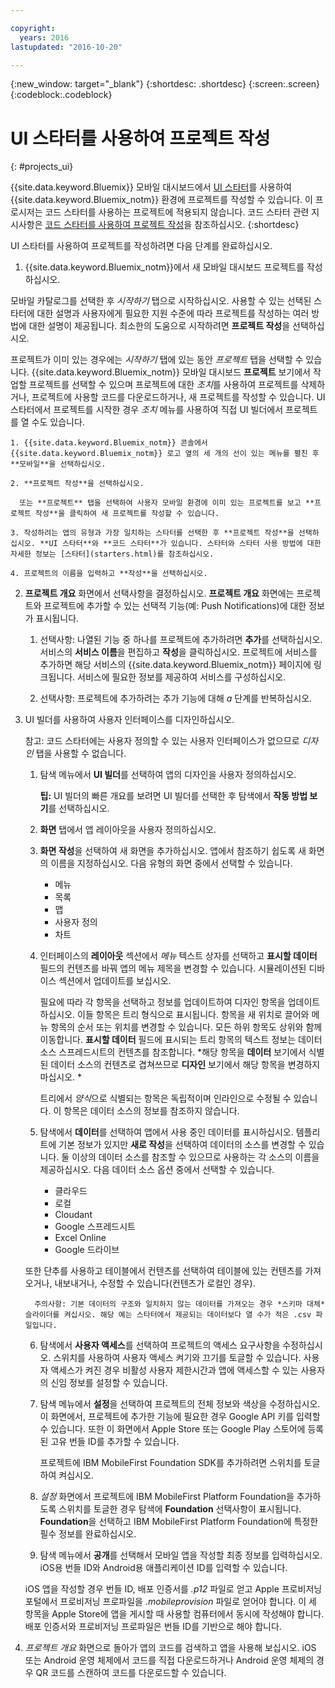 ```yaml
---

copyright:
  years: 2016
lastupdated: "2016-10-20"

---
```

{:new_window: target="_blank"}
{:shortdesc: .shortdesc}
{:screen:.screen}
{:codeblock:.codeblock}

# UI 스타터를 사용하여 프로젝트 작성
{: #projects_ui}

{{site.data.keyword.Bluemix}} 모바일 대시보드에서 [UI 스타터](starters.html#UI_Starter)를 사용하여 {{site.data.keyword.Bluemix_notm}} 환경에 프로젝트를 작성할 수 있습니다. 이 프로시저는 코드 스타터를 사용하는 프로젝트에 적용되지 않습니다. 코드 스타터 관련 지시사항은 [코드 스타터를 사용하여 프로젝트 작성](projects_code.html)을 참조하십시오.
{:shortdesc}

UI 스타터를 사용하여 프로젝트를 작성하려면 다음 단계를 완료하십시오. 

1. {{site.data.keyword.Bluemix_notm}}에서 새 모바일 대시보드 프로젝트를 작성하십시오. 

 모바일 카탈로그를 선택한 후 *시작하기* 탭으로 시작하십시오. 사용할 수 있는 선택된 스타터에 대한 설명과 사용자에게 필요한 지원 수준에 따라 프로젝트를 작성하는 여러 방법에 대한 설명이 제공됩니다. 최소한의 도움으로 시작하려면 **프로젝트 작성**을 선택하십시오. 

 프로젝트가 이미 있는 경우에는 *시작하기* 탭에 있는 동안 *프로젝트* 탭을 선택할 수 있습니다. {{site.data.keyword.Bluemix_notm}} 모바일 대시보드 **프로젝트** 보기에서 작업할 프로젝트를 선택할 수 있으며 프로젝트에 대한 *조치*를 사용하여 프로젝트를 삭제하거나, 프로젝트에 사용할 코드를 다운로드하거나, 새 프로젝트를 작성할 수 있습니다. UI 스타터에서 프로젝트를 시작한 경우 *조치* 메뉴를 사용하여 직접 UI 빌더에서 프로젝트를 열 수도 있습니다.  

	1. {{site.data.keyword.Bluemix_notm}} 콘솔에서 {{site.data.keyword.Bluemix_notm}} 로고 옆의 세 개의 선이 있는 메뉴를 펼친 후 **모바일**을 선택하십시오.  
	
	2. **프로젝트 작성**을 선택하십시오.  

	  또는 **프로젝트** 탭을 선택하여 사용자 모바일 환경에 이미 있는 프로젝트를 보고 **프로젝트 작성**을 클릭하여 새 프로젝트를 작성할 수 있습니다.  

	3. 작성하려는 앱의 유형과 가장 일치하는 스타터를 선택한 후 **프로젝트 작성**을 선택하십시오. **UI 스타터**와 **코드 스타터**가 있습니다. 스타터와 스타터 사용 방법에 대한 자세한 정보는 [스타터](starters.html)를 참조하십시오.  
	
	4. 프로젝트의 이름을 입력하고 **작성**을 선택하십시오. 
	
2. **프로젝트 개요** 화면에서 선택사항을 결정하십시오. **프로젝트 개요** 화면에는 프로젝트와 프로젝트에 추가할 수 있는 선택적 기능(예: Push Notifications)에 대한 정보가 표시됩니다.   

	1. 선택사항: 나열된 기능 중 하나를 프로젝트에 추가하려면 **추가**를 선택하십시오. 서비스의 **서비스 이름**을 편집하고 **작성**을 클릭하십시오. 프로젝트에 서비스를 추가하면 해당 서비스의 {{site.data.keyword.Bluemix_notm}} 페이지에 링크됩니다. 서비스에 필요한 정보를 제공하여 서비스를 구성하십시오. 
	
	2. 선택사항: 프로젝트에 추가하려는 추가 기능에 대해 *a* 단계를 반복하십시오.  

3. UI 빌더를 사용하여 사용자 인터페이스를 디자인하십시오. 

   참고: 코드 스타터에는 사용자 정의할 수 있는 사용자 인터페이스가 없으므로 *디자인* 탭을 사용할 수 없습니다. 

    1. 탐색 메뉴에서 **UI 빌더**를 선택하여 앱의 디자인을 사용자 정의하십시오.  
	
		**팁:** UI 빌더의 빠른 개요를 보려면 UI 빌더를 선택한 후 탐색에서 **작동 방법 보기**를 선택하십시오.  
	
	2. **화면** 탭에서 앱 레이아웃을 사용자 정의하십시오. 
	
	3. **화면 작성**을 선택하여 새 화면을 추가하십시오. 앱에서 참조하기 쉽도록 새 화면의 이름을 지정하십시오. 다음 유형의 화면 중에서 선택할 수 있습니다. 
	    * 메뉴
		* 목록
		* 맵
		* 사용자 정의 
		* 차트
		
	4. 인터페이스의 **레이아웃** 섹션에서 *메뉴* 텍스트 상자를 선택하고 **표시할 데이터** 필드의 컨텐츠를 바꿔 앱의 메뉴 제목을 변경할 수 있습니다. 시뮬레이션된 디바이스 섹션에서 업데이트를 보십시오. 
	
		필요에 따라 각 항목을 선택하고 정보를 업데이트하여 디자인 항목을 업데이트하십시오. 이들 항목은 트리 형식으로 표시됩니다. 항목을 새 위치로 끌어와 메뉴 항목의 순서 또는 위치를 변경할 수 있습니다. 모든 하위 항목도 상위와 함께 이동합니다. **표시할 데이터** 필드에 표시되는 트리 항목의 텍스트 정보는 데이터 소스 스프레드시트의 컨텐츠를 참조합니다. *해당 항목을 **데이터** 보기에서 식별된 데이터 소스의 컨텐츠로 겹쳐쓰므로 **디자인** 보기에서 해당 항목을 변경하지 마십시오. * 
		
		트리에서 *양식*으로 식별되는 항목은 독립적이며 인라인으로 수정될 수 있습니다. 이 항목은 데이터 소스의 정보를 참조하지 않습니다. 
	
	5. 탐색에서 **데이터**를 선택하여 앱에서 사용 중인 데이터를 표시하십시오. 템플리트에 기본 정보가 있지만 **새로 작성**을 선택하여 데이터의 소스를 변경할 수 있습니다. 둘 이상의 데이터 소스를 참조할 수 있으므로 사용하는 각 소스의 이름을 제공하십시오. 다음 데이터 소스 옵션 중에서 선택할 수 있습니다. 
		* 클라우드
		* 로컬
		* Cloudant
		* Google 스프레드시트
		* Excel Online
		* Google 드라이브
	
	또한 단추를 사용하고 테이블에서 컨텐츠를 선택하여 테이블에 있는 컨텐츠를 가져오거나, 내보내거나, 수정할 수 있습니다(컨텐츠가 로컬인 경우). 
	     
		 주의사항: 기본 데이터의 구조와 일치하지 않는 데이터를 가져오는 경우 *스키마 대체* 슬라이더를 켜십시오. 해당 예는 스타터에서 제공되는 데이터보다 열 수가 적은 .csv 파일입니다. 
		 
	6. 탐색에서 **사용자 액세스**를 선택하여 프로젝트의 액세스 요구사항을 수정하십시오. 스위치를 사용하여 사용자 액세스 켜기와 끄기를 토글할 수 있습니다. 사용자 액세스가 켜진 경우 비활성 사용자 제한시간과 앱에 액세스할 수 있는 사용자의 신임 정보를 설정할 수 있습니다. 
	
	7. 탐색 메뉴에서 **설정**을 선택하여 프로젝트의 전체 정보와 색상을 수정하십시오. 이 화면에서, 프로젝트에 추가한 기능에 필요한 경우 Google API 키를 입력할 수 있습니다. 또한 이 화면에서 Apple Store 또는 Google Play 스토어에 등록된 고유 번들 ID를 추가할 수 있습니다. 
	
		프로젝트에 IBM MobileFirst Foundation SDK를 추가하려면 스위치를 토글하여 켜십시오. 
		
	8. *설정* 화면에서 프로젝트에 IBM MobileFirst Platform Foundation을 추가하도록 스위치를 토글한 경우 탐색에 **Foundation** 선택사항이 표시됩니다. **Foundation**을 선택하고 IBM MobileFirst Platform Foundation에 특정한 필수 정보를 완료하십시오. 
	
	9. 탐색 메뉴에서 **공개**를 선택해서 모바일 앱을 작성할 최종 정보를 입력하십시오. iOS용 번들 ID와 Android용 애플리케이션 ID를 입력할 수 있습니다.
	
	iOS 앱을 작성할 경우 번들 ID, 배포 인증서를 *.p12* 파일로 얻고 Apple 프로비저닝 포털에서 프로비저닝 프로파일을 *.mobileprovision* 파일로 얻어야 합니다. 이 세 항목을 Apple Store에 앱을 게시할 때 사용할 컴퓨터에서 동시에 작성해야 합니다. 배포 인증서와 프로비저닝 프로파일은 번들 ID를 기반으로 해야 합니다.  	

4.  *프로젝트 개요* 화면으로 돌아가 앱의 코드를 검색하고 앱을 사용해 보십시오. iOS 또는 Android 운영 체제에서 코드를 직접 다운로드하거나 Android 운영 체제의 경우 QR 코드를 스캔하여 코드를 다운로드할 수 있습니다.  


